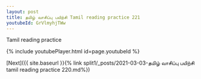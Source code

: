 ```yaml
---
layout: post
title: தமிழ் வாசிப்பு பயிற்சி Tamil reading practice 221
youtubeId: GrVlmyhjTWw
---
```

 
 
Tamil reading practice
 
 
 
 
 


{% include youtubePlayer.html id=page.youtubeId %}
 
[Next]({{ site.baseurl }}{% link  split1/_posts/2021-03-03-தமிழ் வாசிப்பு பயிற்சி tamil reading practice 220.md%})
 
